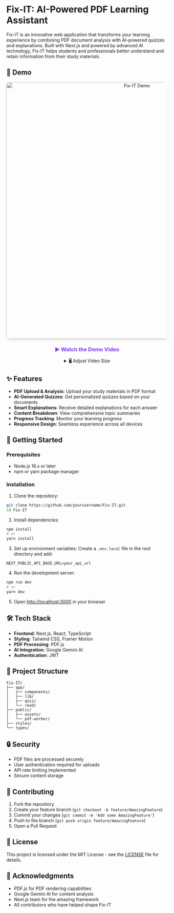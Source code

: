 # Fix-IT: AI-Powered PDF Learning Assistant

Fix-IT is an innovative web application that transforms your learning experience by combining PDF document analysis with AI-powered quizzes and explanations. Built with Next.js and powered by advanced AI technology, Fix-IT helps students and professionals better understand and retain information from their study materials.

## 🎥 Demo

<div align="center">
  <a href="https://youtu.be/ySjlmMeUvAI">
    <img 
      src="https://img.youtube.com/vi/ySjlmMeUvAI/maxresdefault.jpg" 
      alt="Fix-IT Demo" 
      style="max-width: 100%; border-radius: 10px; box-shadow: 0 4px 8px rgba(0, 0, 0, 0.1);"
      width="800"
    >
  </a>
  
  <h3>
    <a href="https://youtu.be/ySjlmMeUvAI" style="text-decoration: none; color: #7C3AED;">
      ▶️ Watch the Demo Video
    </a>
  </h3>

  <details>
    <summary>🖥️ Adjust Video Size</summary>
    <br/>
    <a href="https://youtu.be/ySjlmMeUvAI">
      <img 
        src="https://img.youtube.com/vi/ySjlmMeUvAI/maxresdefault.jpg" 
        alt="Fix-IT Demo (Small)" 
        style="max-width: 100%; border-radius: 10px; box-shadow: 0 4px 8px rgba(0, 0, 0, 0.1);"
        width="400"
      >
    </a>
    <br/>
    <sup><i>👆 Click for smaller view</i></sup>
  </details>
</div>

## ✨ Features

- **PDF Upload & Analysis**: Upload your study materials in PDF format
- **AI-Generated Quizzes**: Get personalized quizzes based on your documents
- **Smart Explanations**: Receive detailed explanations for each answer
- **Content Breakdown**: View comprehensive topic summaries
- **Progress Tracking**: Monitor your learning progress
- **Responsive Design**: Seamless experience across all devices

## 🚀 Getting Started

### Prerequisites

- Node.js 16.x or later
- npm or yarn package manager

### Installation

1. Clone the repository:
```bash
git clone https://github.com/yourusername/Fix-IT.git
cd Fix-IT
```

2. Install dependencies:
```bash
npm install
# or
yarn install
```

3. Set up environment variables:
Create a `.env.local` file in the root directory and add:
```env
NEXT_PUBLIC_API_BASE_URL=your_api_url
```

4. Run the development server:
```bash
npm run dev
# or
yarn dev
```

5. Open [http://localhost:3000](http://localhost:3000) in your browser

## 🛠️ Tech Stack

- **Frontend**: Next.js, React, TypeScript
- **Styling**: Tailwind CSS, Framer Motion
- **PDF Processing**: PDF.js
- **AI Integration**: Google Gemini AI
- **Authentication**: JWT

## 📁 Project Structure

```
Fix-IT/
├── app/
│   ├── components/
│   ├── lib/
│   ├── quiz/
│   └── read/
├── public/
│   ├── assets/
│   └── pdf-worker/
├── styles/
└── types/
```

## 🔒 Security

- PDF files are processed securely
- User authentication required for uploads
- API rate limiting implemented
- Secure content storage

## 🤝 Contributing

1. Fork the repository
2. Create your feature branch (`git checkout -b feature/AmazingFeature`)
3. Commit your changes (`git commit -m 'Add some AmazingFeature'`)
4. Push to the branch (`git push origin feature/AmazingFeature`)
5. Open a Pull Request

## 📝 License

This project is licensed under the MIT License - see the [LICENSE](LICENSE) file for details.


## 🙏 Acknowledgments

- PDF.js for PDF rendering capabilities
- Google Gemini AI for content analysis
- Next.js team for the amazing framework
- All contributors who have helped shape Fix-IT

